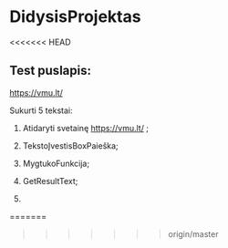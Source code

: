 # DidysisProjektas
<<<<<<< HEAD

## Test puslapis:
https://vmu.lt/

Sukurti 5 tekstai:

1. Atidaryti svetainę https://vmu.lt/ ;

2. TekstoĮvestisBoxPaieška;

3. MygtukoFunkcija;

4. GetResultText;

5.
=======
>>>>>>> origin/master
